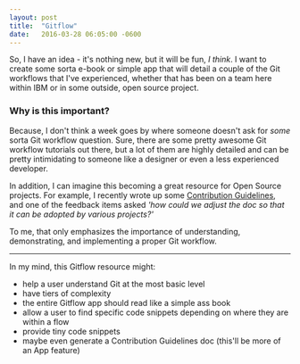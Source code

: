 ```yaml
---
layout: post
title:  "Gitflow"
date:   2016-03-28 06:05:00 -0600
---
```


So, I have an idea - it's nothing new, but it will be fun, _I think_. I want to create some sorta e-book or simple app that will detail a couple of the Git workflows that I've experienced, whether that has been on a team here within IBM or in some outside, open source project. 

### Why is this important?
Because, I don't think a week goes by where someone doesn't ask for _some_ sorta Git workflow question. Sure, there are some pretty awesome Git workflow tutorials out there, but a lot of them are highly detailed and can be pretty intimidating to someone like a designer or even a less experienced developer.

In addition, I can imagine this becoming a great resource for Open Source projects. For example, I recently wrote up some <a class="link--base" href="https://github.com/open-austin/open-austin.github.io/blob/master/CONTRIBUTING.md" target="blank">Contribution Guidelines</a>, and one of the feedback items asked _'how could we adjust the doc so that it can be adopted by various projects?'_ 

To me, that only emphasizes the importance of understanding, demonstrating, and implementing a proper Git workflow. 

<hr class="divider--gray">

In my mind, this Gitflow resource might:

- help a user understand Git at the most basic level
- have tiers of complexity
- the entire Gitflow app should read like a simple ass book
- allow a user to find specific code snippets depending on where they are within a flow
- provide tiny code snippets
- maybe even generate a Contribution Guidelines doc (this'll be more of an App feature)

